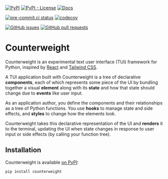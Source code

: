 [![PyPI](https://img.shields.io/pypi/v/counterweight)](https://pypi.org/project/counterweight)
[![PyPI - License](https://img.shields.io/pypi/l/counterweight)](https://pypi.org/project/counterweight)
[![Docs](https://img.shields.io/badge/docs-exist-brightgreen)](https://www.counterweight.dev)

[![pre-commit.ci status](https://results.pre-commit.ci/badge/github/JoshKarpel/counterweight/main.svg)](https://results.pre-commit.ci/latest/github/JoshKarpel/counterweight/main)
[![codecov](https://codecov.io/gh/JoshKarpel/counterweight/branch/main/graph/badge.svg?token=2sjP4V0AfY)](https://codecov.io/gh/JoshKarpel/counterweight)

[![GitHub issues](https://img.shields.io/github/issues/JoshKarpel/counterweight)](https://github.com/JoshKarpel/counterweight/issues)
[![GitHub pull requests](https://img.shields.io/github/issues-pr/JoshKarpel/counterweight)](https://github.com/JoshKarpel/counterweight/pulls)

# Counterweight

Counterweight is an experimental text user interface (TUI) framework for Python,
inspired by [React](https://react.dev/) and [Tailwind CSS](https://tailwindcss.com/).

A TUI application built with Counterweight is a tree of declarative **components**,
each of which represents some piece of the UI by bundling together
a visual **element** along with its **state** and how that state should change due to **events** like user input.

As an application author,
you define the components and their relationships as a tree of Python functions.
You use **hooks** to manage state and side effects,
and **styles** to change how the elements look.

Counterweight takes this declarative representation of the UI and **renders** it to the terminal,
updating the UI when state changes in response to user input or side effects
(by calling your function tree).

## Installation

Counterweight is available [on PyPI](https://pypi.org/project/counterweight/):

```bash
pip install counterweight
```
